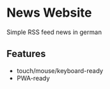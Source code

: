 
# News Website

Simple RSS feed news in german

## Features

- touch/mouse/keyboard-ready
- PWA-ready



